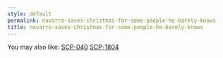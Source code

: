 ```yaml
---
style: default
permalink: navarro-saves-christmas-for-some-people-he-barely-knows
title: navarro-saves-christmas-for-some-people-he-barely-knows
---
```

You may also like:
[SCP-040](http://scp-wiki.net/scp-040)
[SCP-1804](http://scp-wiki.net/scp-1804)